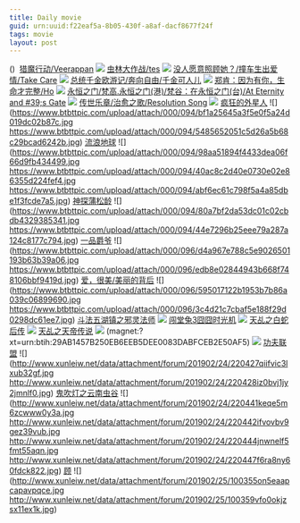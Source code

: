 ```yaml
---
title: Daily movie
guid: urn:uuid:f22eaf5a-8b05-430f-a8af-dacf8677f24f
tags: movie
layout: post
---
```


()
![]()
[猎魔行动/Veerappan](magnet:?xt=urn:btih:8daa41462876459c052e47cd54067daa3204596a)
![](http://img.google.com.btba.xiaoeryi.com/upload/2019/02/26/p1t78947151541.big.jpg)
[虫林大作战/tes](magnet:?xt=urn:btih:47f65b09cb4a90f2f97c7b25569c367a78b10744)
![](http://img.google.com.btba.xiaoeryi.com/upload/2019/02/26/55414r9412D181.big.jpg)
[没人愿意照顾她？/撞车生出爱情/Take Care](magnet:?xt=urn:btih:3a3edb01cf7934bedb393ee4b51877c7c43c1647)
![](http://img.google.com.btba.xiaoeryi.com/upload/2019/02/26/511g415148222P.big.jpg)
[总统千金欧游记/奔向自由/千金可人儿](magnet:?xt=urn:btih:6d745cf4ef6d3d588311190c4ec4c1510806b6fc)
![](http://img.google.com.btba.xiaoeryi.com/upload/2014/11/01/9!89Ui9iiU98.big.jpg)
[郑肯：因为有你，生命才完整/Ho](magnet:?xt=urn:btih:f684e31fb1381a9afc0c54908f81ae5b89c4b268)
![](http://img.google.com.btba.xiaoeryi.com/upload/2019/02/26/54611815E16-55.big.jpg)
[永恒之门/梵高.永恒之门(港)/梵谷：在永恒之门(台)/At Eternity and #39;s Gate](magnet:?xt=urn:btih:667d9febed5023b867255859a7bf363cbe2d6408)
![](http://img.google.com.btba.xiaoeryi.com/upload/2019/02/14/571F058N051548.big.jpg)
[传世乐章/治愈之歌/Resolution Song](magnet:?xt=urn:btih:c6cc7928caefbf312868f9bc4f96f810a1b72668)
![](http://img.google.com.btba.xiaoeryi.com/upload/2019/02/25/52E0180250711U.big.jpg)
[疯狂的外星人](magnet:?xt=urn:btih:911897FD61B9248EB7C5B31F3F7CA2B46259D225)
![](https://www.btbttpic.com/upload/attach/000/094/bf1a25645a3f5e0f5a24d019dc02b87c.jpg
https://www.btbttpic.com/upload/attach/000/094/5485652051c5d26a5b68c29bcad6242b.jpg)
[流浪地球](magnet:?xt=urn:btih:B4A662167E5BDA2211BD6F752588FDC1B0C8CD1A)
![](https://www.btbttpic.com/upload/attach/000/094/98aa51894f4433dea06f66d9fb434499.jpg
https://www.btbttpic.com/upload/attach/000/094/40ac8c2d40e0730e02e86355d224fef4.jpg
https://www.btbttpic.com/upload/attach/000/094/abf6ec61c798f5a4a85dbe1f3fcde7a5.jpg)
[神探蒲松龄](magnet:?xt=urn:btih:2AFF89A50953202E002B196A7EA4E9CBB20DAD4A)
![](https://www.btbttpic.com/upload/attach/000/094/80a7bf2da53dc01c02cbdb4329385341.jpg
https://www.btbttpic.com/upload/attach/000/094/44e7296b25eee79a287a124c8177c794.jpg)
[一品爵爷](magnet:?xt=urn:btih:7F363FD07CC364A3ADC9CE05121C4E61630A9D02)
![](https://www.btbttpic.com/upload/attach/000/096/d4a967e788c5e9026501193b63b39a06.jpg
https://www.btbttpic.com/upload/attach/000/096/edb8e02844943b668f748106bbf9419d.jpg)
[爱，很美/美丽的背后](magnet:?xt=urn:btih:E0A1887DE567E9111E9CE459F2F671E1E3938222)
![](https://www.btbttpic.com/upload/attach/000/096/595017122b1953b7b86a039c06899690.jpg
https://www.btbttpic.com/upload/attach/000/096/3c4d21c7cbaf5e188f29d0298dc61ee7.jpg)
[斗法五湖镇之邪灵法师](magnet:?xt=urn:btih:99FC84117FEF242ADC8F7CADE6FA673064E0A1A7)
![](http://www.xunleiw.net/data/attachment/forum/201902/24/170325bjwsjjnzqycsq6nz.jpg)
[闯堂兔3囧囧时光机](magnet:?xt=urn:btih:A9AC09BED332C75BEBC156CCBB2F6CBC90256192)
![](http://www.xunleiw.net/data/attachment/forum/201902/24/170356u5gwhlia6p0ai16c.jpg)
[天乩之白蛇后传](magnet:?xt=urn:btih:337A0CB758AE4F0EC618655288701BE09CDCD26E)
![](http://www.xunleiw.net/data/attachment/forum/201902/24/170421sjhxh1tewqn5ssxm.jpg)
[天乩之天帝传说](magnet:?xt=urn:btih:FCF3AAB5F7B9FAA52383E8ADD08D7C65DA609AD5)
![](http://www.xunleiw.net/data/attachment/forum/201902/24/220338ei4glxes6k6fgb5l.jpg)
(magnet:?xt=urn:btih:29AB1457B250EB6EEB5DEE0083DABFCEB2E50AF5)
![](http://www.xunleiw.net/data/attachment/forum/201902/24/220358r3dzfg8yys2nb5p3.jpg)
[功夫联盟](magnet:?xt=urn:btih:C6193D812C9A4AD7A155DCA219C8872A924ECBE7)
![](http://www.xunleiw.net/data/attachment/forum/201902/24/220427qiifvic3lxub32gf.jpg
http://www.xunleiw.net/data/attachment/forum/201902/24/220428iz0bvj1jy2jmnlf0.jpg)
[鬼吹灯之云南虫谷](magnet:?xt=urn:btih:6DBA7A5A67CCF480588972599E0919635A08209F)
![](http://www.xunleiw.net/data/attachment/forum/201902/24/220441keqe5m6zcwww0y3a.jpg
http://www.xunleiw.net/data/attachment/forum/201902/24/220442ifvovbv9gez39vub.jpg
http://www.xunleiw.net/data/attachment/forum/201902/24/220444jnwnelf5fmt55aqn.jpg
http://www.xunleiw.net/data/attachment/forum/201902/24/220447f6ra8ny60fdck822.jpg)
[顾](magnet:?xt=urn:btih:1551E0D1AC75B0105FD28BFA95A3BD16BFBDE1CC)
![](http://www.xunleiw.net/data/attachment/forum/201902/25/100355on5eaapcapavpqce.jpg
http://www.xunleiw.net/data/attachment/forum/201902/25/100359vfo0okjzsx11ex1k.jpg)
